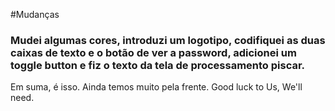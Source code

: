 ﻿#Mudanças

<h3>Mudei algumas cores, introduzi um logotipo, codifiquei as duas caixas de texto e o botão de ver a password, adicionei um toggle button e fiz o texto da tela de processamento piscar.</h3>

<p>Em suma, é isso. Ainda temos muito pela frente. Good luck to Us, We'll need.<p>